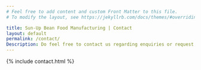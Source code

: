 ```yaml
---
# Feel free to add content and custom Front Matter to this file.
# To modify the layout, see https://jekyllrb.com/docs/themes/#overriding-theme-defaults

title: Sun-Up Bean Food Manufacturing | Contact
layout: default
permalink: /contact/
Description: Do feel free to contact us regarding enquiries or request quotations for our product ranges.
---
```


{% include contact.html %}